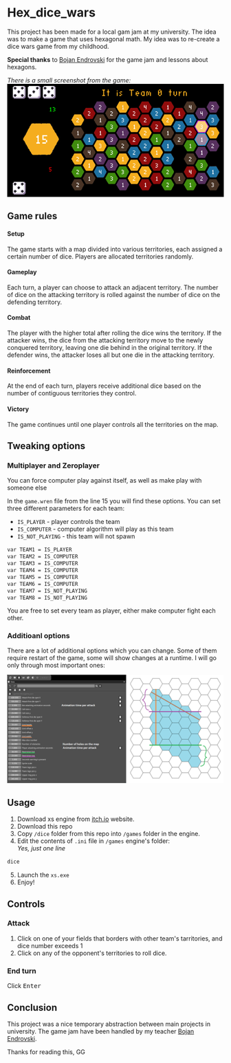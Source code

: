 # Hex_dice_wars

This project has been made for a local gam jam at my university. The idea was to make a game that uses hexagonal math.
My idea was to re-create a dice wars game from my childhood.

**Special thanks** to [Bojan Endrovski](https://www.linkedin.com/in/bojanendrovski/) for the game jam and lessons about hexagons.

*There is a small screenshot from the game:*
![Screenshot from the game](/game.png)


## Game rules

#### Setup

The game starts with a map divided into various territories, each assigned a certain number of dice. Players are allocated territories randomly.

#### Gameplay

Each turn, a player can choose to attack an adjacent territory. The number of dice on the attacking territory is rolled against the number of dice on the defending territory.

#### Combat

The player with the higher total after rolling the dice wins the territory. If the attacker wins, the dice from the attacking territory move to the newly conquered territory, leaving one die behind in the original territory. If the defender wins, the attacker loses all but one die in the attacking territory.

#### Reinforcement

At the end of each turn, players receive additional dice based on the number of contiguous territories they control.

#### Victory

The game continues until one player controls all the territories on the map.

## Tweaking options

### Multiplayer and Zeroplayer 

You can force computer play against itself, as well as make play with someone else

In the `game.wren` file from the line 15 you will find these options. You can set three different parameters for each team:
- `IS_PLAYER` - player controls the team
- `IS_COMPUTER` - computer algorithm will play as this team
- `IS_NOT_PLAYING` - this team will not spawn

```wren
var TEAM1 = IS_PLAYER
var TEAM2 = IS_COMPUTER
var TEAM3 = IS_COMPUTER
var TEAM4 = IS_COMPUTER
var TEAM5 = IS_COMPUTER
var TEAM6 = IS_COMPUTER
var TEAM7 = IS_NOT_PLAYING
var TEAM8 = IS_NOT_PLAYING
```

You are free to set every team as player, either make computer fight each other.

### Additioanl options

There are a lot of additional options which you can change. Some of them require restart of the game, some will show changes at a runtime.
I will go only through most important ones:

![Variables](/variables.png)

## Usage

1. Download xs engine from [itch.io](https://xs-engine.itch.io/xs) website.
2. Download this repo
3. Copy `/dice` folder from this repo into `/games` folder in the engine.
4. Edit the contents of `.ini` file in `/games` engine's folder:\
*Yes, just one line*
```bat
dice
```
5. Launch the `xs.exe`
6. Enjoy!

## Controls

### Attack

1. Click on one of your fields that borders with other team's tarritories, and dice number exceeds 1
2. Click on any of the opponent's territories to roll dice.

### End turn

Click <kbd>Enter</kbd>

## Conclusion

This project was a nice temporary abstraction between main projects in university. The game jam have been handled by my teacher [Bojan Endrovski](https://www.linkedin.com/in/bojanendrovski/).

Thanks for reading this,
GG
